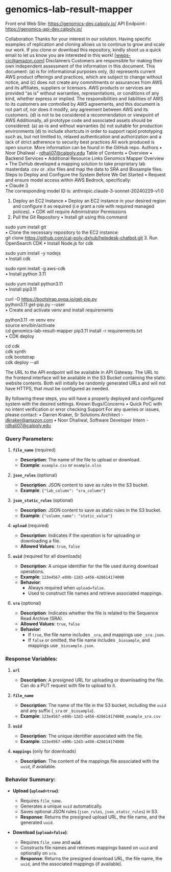 # genomics-lab-result-mapper

Front end Web Site: https://genomics-dev.calpoly.io/
API Endpoint : https://genomics-api-dev.calpoly.io/

Collaboration
Thanks for your interest in our solution. Having specific examples of replication and cloning allows us to continue to grow and scale our work. If you clone or download this repository, kindly shoot us a quick email to let us know you are interested in this work!
[wwps-cic@amazon.com]
Disclaimers
Customers are responsible for making their own independent assessment of the information in this document.
This document:
(a) is for informational purposes only,
(b) represents current AWS product offerings and practices, which are subject to change without notice, and
(c) does not create any commitments or assurances from AWS and its affiliates, suppliers or licensors. AWS products or services are provided “as is” without warranties, representations, or conditions of any kind, whether express or implied. The responsibilities and liabilities of AWS to its customers are controlled by AWS agreements, and this document is not part of, nor does it modify, any agreement between AWS and its customers.
(d) is not to be considered a recommendation or viewpoint of AWS
Additionally, all prototype code and associated assets should be considered:
(a) as-is and without warranties
(b) not suitable for production environments
(d) to include shortcuts in order to support rapid prototyping such as, but not limitted to, relaxed authentication and authorization and a lack of strict adherence to security best practices
All work produced is open source. More information can be found in the GitHub repo.
Authors
• Noor Dhaliwal - rdhali07@calpoly.edu
Table of Contents
• Overview
• Backend Services
• Additional Resource Links
Genomics Mapper Overview
• The DxHub developed a mapping solution to take proprietary lab masterdata .csv or .xlsx files and map the data to SRA and Biosample files.
Steps to Deploy and Configure the System
Before We Get Started
• Request and ensure model access within AWS Bedrock, specifically:  
  • Claude 3  
The corresponding model ID is:
anthropic.claude-3-sonnet-20240229-v1:0

1. Deploy an EC2 Instance
• Deploy an EC2 instance in your desired region and configure it as required (i.e grant a role with required managed polices).
• CDK will require Administrator Permissions
2. Pull the Git Repository
• Install git using this command  
  
sudo yum install git  
• Clone the necessary repository to the EC2 instance:  
git clone https://github.com/cal-poly-dxhub/helpdesk-chatbot.git
3. Run OpenSearch CDK
• Install Node.js for cdk  
  
sudo yum install -y nodejs  
• Install cdk  
  
sudo npm install -g aws-cdk  
• Install python 3.11  
  
sudo yum install python3.11  
• Install pip3.11  
  
curl -O https://bootstrap.pypa.io/get-pip.py  
python3.11 get-pip.py --user  
• Create and activate venv and install requirements  
  
python3.11 -m venv env  
source env/bin/activate  
cd genomics-lab-result-mapper
pip3.11 install -r requirements.txt  
• CDK deploy  
  
cd cdk  
cdk synth  
cdk bootstrap  
cdk deploy --all  

The URL to the API endpoint will be available in API Gateway.
The URL to the frontend interface will be available in the S3 Bucket containing the static website contents.
Both will initially be randomly generated URLs and will not have HTTPS, that must be configured as needed.

By following these steps, you will have a properly deployed and configured system with the desired settings.
Known Bugs/Concerns
• Quick PoC with no intent verification or error checking
Support
For any queries or issues, please contact:
• Darren Kraker, Sr Solutions Architect - dkraker@amazon.com
• Noor Dhaliwal, Software Developer Intern - rdhali07@calpoly.edu


### Query Parameters:

1. **`file_name`** (required)  
   - **Description**: The name of the file to upload or download.  
   - **Example**: `example.csv` or `example.xlsx`

2. **`json_rules`** (optional)  
   - **Description**: JSON content to save as rules in the S3 bucket.  
   - **Example**: `{"lab_column": "sra_column"}`

3. **`json_static_rules`** (optional)  
   - **Description**: JSON content to save as static rules in the S3 bucket.  
   - **Example**: `{"column_name": "static_value"}`

4. **`upload`** (required)  
   - **Description**: Indicates if the operation is for uploading or downloading a file.  
   - **Allowed Values**: `true`, `false`

5. **`uuid`** (required for all downloads)  
   - **Description**: A unique identifier for the file used during download operations.  
   - **Example**: `123e4567-e89b-12d3-a456-426614174000`  
   - **Behavior**:
     - Always required when `upload=false`.
     - Used to construct file names and retrieve associated mappings.

6. **`sra`** (optional)  
   - **Description**: Indicates whether the file is related to the Sequence Read Archive (SRA).  
   - **Allowed Values**: `true`, `false`  
   - **Behavior**:
     - If `true`, the file name includes `_sra`, and mappings use `_sra.json`.
     - If `false` or omitted, the file name includes `_biosample`, and mappings use `_biosample.json`.



### Response Variables:

1. **`url`**  
   - **Description**: A presigned URL for uploading or downloading the file. Can do a PUT request with file to upload to it.
  
2. **`file_name`**  
   - **Description**: The name of the file in the S3 bucket, including the `uuid` and any suffix (`_sra` or `_biosample`).  
   - **Example**: `123e4567-e89b-12d3-a456-426614174000_example_sra.csv`

3. **`uuid`**  
   - **Description**: The unique identifier associated with the file.  
   - **Example**: `123e4567-e89b-12d3-a456-426614174000`

4. **`mappings`** (only for downloads)  
   - **Description**: The content of the mappings file associated with the `uuid`, if available.  



### Behavior Summary:

- **Upload (`upload=true`)**:
  - Requires `file_name`.
  - Generates a unique `uuid` automatically.
  - Saves optional JSON rules (`json_rules`, `json_static_rules`) in S3.
  - **Response**: Returns the presigned upload URL, the file name, and the generated `uuid`.

- **Download (`upload=false`)**:
  - Requires `file_name` and **`uuid`**.
  - Constructs file names and retrieves mappings based on `uuid` and optionally on `sra`.
  - **Response**: Returns the presigned download URL, the file name, the `uuid`, and the associated mappings (if available).  
